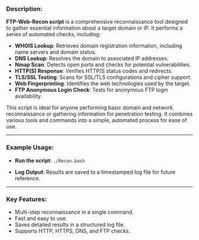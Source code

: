 ### **Description**:

**FTP-Web-Recon script** is a comprehensive reconnaissance tool designed to gather essential information about a target domain or IP. It performs a series of automated checks, including:

* **WHOIS Lookup**: Retrieves domain registration information, including name servers and domain status.
* **DNS Lookup**: Resolves the domain to associated IP addresses.
* **Nmap Scan**: Detects open ports and checks for potential vulnerabilities.
* **HTTP(S) Response**: Verifies HTTP/S status codes and redirects.
* **TLS/SSL Testing**: Scans for SSL/TLS configurations and cipher support.
* **Web Fingerprinting**: Identifies the web technologies used by the target.
* **FTP Anonymous Login Check**: Tests for anonymous FTP login availability.

This script is ideal for anyone performing basic domain and network reconnaissance or gathering information for penetration testing. It combines various tools and commands into a simple, automated process for ease of use.

----
### Example Usage:

* **Run the script**:
  `./Recon.bash`

* **Log Output**:
  Results are saved to a timestamped log file for future reference.

----

### Key Features:

* Multi-step reconnaissance in a single command.
* Fast and easy to use.
* Saves detailed results in a structured log file.
* Supports HTTP, HTTPS, DNS, and FTP checks.
